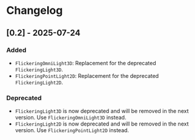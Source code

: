# Changelog

## [0.2] - 2025-07-24

### Added
- `FlickeringOmniLight3D`: Replacement for the deprecated `FlickeringLight3D`.
- `FlickeringPointLight2D`: Replacement for the deprecated `FlickeringLight2D`.

### Deprecated
- `FlickeringLight3D` is now deprecated and will be removed in the next version. Use `FlickeringOmniLight3D` instead.
- `FlickeringLight2D` is now deprecated and will be removed in the next version. Use `FlickeringPointLight2D` instead.

